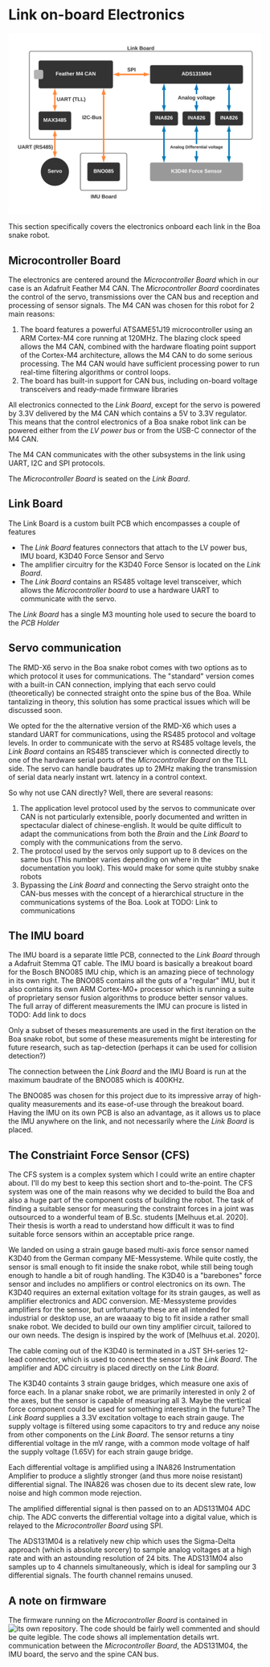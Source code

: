 # Link on-board Electronics

![Electronics overview](static/electronics.png)

This section specifically covers the electronics onboard each link in the Boa snake robot. 


## Microcontroller Board
The electronics are centered around the _Microcontroller Board_ which in our case is an Adafruit Feather M4 CAN. The _Microcontroller Board_ coordinates the control of the servo, transmissions over the CAN bus and reception and processing of sensor signals. The M4 CAN was chosen for this robot for 2 main reasons:

1. The board features a powerful ATSAME51J19 microcontroller using an ARM Cortex-M4 core running at 120MHz. The blazing clock speed allows the M4 CAN, combined with the hardware floating point support of the Cortex-M4 architecture, allows the M4 CAN to do some serious processing. The M4 CAN would have sufficient processing power to run real-time filtering algorithms or control loops.
2. The board has built-in support for CAN bus, including on-board voltage transceivers and ready-made firmware libraries 

All electronics connected to the _Link Board_, except for the servo is powered by 3.3V delivered by the M4 CAN which contains a 5V to 3.3V regulator. This means that the control electronics of a Boa snake robot link can be powered either from the _LV power bus_ or from the USB-C connector of the M4 CAN. 

The M4 CAN communicates with the other subsystems in the link using UART, I2C and SPI protocols.

The _Microcontroller Board_ is seated on the _Link Board_.


## Link Board
The Link Board is a custom built PCB which encompasses a couple of features

- The _Link Board_ features connectors that attach to the LV power bus, IMU board, K3D40 Force Sensor and Servo 
- The amplifier circuitry for the K3D40 Force Sensor is located on the _Link Board_.
- The _Link Board_ contains an RS485 voltage level transceiver, which allows the _Microcontroller board_ to use a hardware UART to communicate with the servo.  

The _Link Board_ has a single M3 mounting hole used to secure the board to the _PCB Holder_


## Servo communication
The RMD-X6 servo in the Boa snake robot comes with two options as to which protocol it uses for communications. The "standard" version comes with a built-in CAN connection, implying that each servo could (theoretically) be connected straight onto the spine bus of the Boa. While tantalizing in theory, this solution has some practical issues which will be discussed soon.

We opted for the the alternative version of the RMD-X6 which uses a standard UART for communications, using the RS485 protocol and voltage levels. In order to communicate with the servo at RS485 voltage levels, the _Link Board_ contains an RS485 transciever which is connected directly to one of the hardware serial ports of the _Microcontroller Board_ on the TLL side. The servo can handle baudrates up to 2MHz making the transmission of serial data nearly instant wrt. latency in a control context.

So why not use CAN directly? Well, there are several reasons:

1. The application level protocol used by the servos to communicate over CAN is not particularly extensible, poorly documented and written in spectacular dialect of chinese-english. It would be quite difficult to adapt the communications from both the _Brain_ and the _Link Board_ to comply with the communications from the servo.
2. The protocol used by the servos only support up to 8 devices on the same bus (This number varies depending on where in the documentation you look). This would make for some quite stubby snake robots
3. Bypassing the _Link Board_ and connecting the Servo straight onto the CAN-bus messes with the concept of a hierarchical structure in the communications systems of the Boa. Look at TODO: Link to communications


## The IMU board
The IMU board is a separate little PCB, connected to the _Link Board_ through a Adafruit Stemma QT cable. The IMU board is basically a breakout board for the Bosch BNO085 IMU chip, which is an amazing piece of technology in its own right. The BNO085 contains all the guts of a "regular" IMU, but it also contains its own ARM Cortex-M0+ processor which is running a suite of proprietary sensor fusion algorithms to produce better sensor values. The full array of different measurements the IMU can procure is listed in TODO: Add link to docs 

Only a subset of theses measurements are used in the first iteration on the Boa snake robot, but some of these measurements might be interesting for future research, such as tap-detection (perhaps it can be used for collision detection?)

The connection between the _Link Board_ and the IMU Board is run at the maximum baudrate of the BNO085 which is 400KHz.

The BNO085 was chosen for this project due to its impressive array of high-quality measurements and its ease-of-use through the breakout board. Having the IMU on its own PCB is also an advantage, as it allows us to place the IMU anywhere on the link, and not necessarily where the _Link Board_ is placed. 


## The Constriaint Force Sensor (CFS) 
The CFS system is a complex system which I could write an entire chapter about. I'll do my best to keep this section short and to-the-point. The CFS system was one of the main reasons why we decided to build the Boa and also a huge part of the component costs of building the robot. The task of finding a suitable sensor for measuring the constraint forces in a joint was outsourced to a wonderful team of B.Sc. students [Melhuus et.al. 2020]. Their thesis is worth a read to understand how difficult it was to find suitable force sensors within an acceptable price range.

We landed on using a strain gauge based multi-axis force sensor named K3D40 from the German company ME-Messysteme. While quite costly, the sensor is small enough to fit inside the snake robot, while still being tough enough to handle a bit of rough handling. The K3D40 is a "barebones" force sensor and includes no amplifiers or control electronics on its own. The K3D40 requires an external exitation voltage for its strain gauges, as well as amplifier electronics and ADC conversion. ME-Messysteme provides amplifiers for the sensor, but unfortunatly these are all intended for industrial or desktop use, an are waaaay to big to fit inside a rather small snake robot. We decided to build our own tiny amplifier circuit, tailored to our own needs. The design is inspired by the work of [Melhuus et.al. 2020]. 

The cable coming out of the K3D40 is terminated in a JST SH-series 12-lead connector, which is used to connect the sensor to the _Link Board_. The amplifier and ADC circuitry is placed directly on the _Link Board_.

The K3D40 containts 3 strain gauge bridges, which measure one axis of force each. In a planar snake robot, we are primarily interested in only 2 of the axes, but the sensor is capable of measuring all 3. Maybe the vertical force component could be used for something interesting in the future? The _Link Board_ supplies a 3.3V excitation voltage to each strain gauge. The supply voltage is filtered using some capacitors to try and reduce any noise from other components on the _Link Board_. The sensor returns a tiny differential voltage in the mV range, with a common mode voltage of half the supply voltage (1.65V) for each strain gauge bridge. 

Each differential voltage is amplified using a INA826 Instrumentation Amplifier to produce a slightly stronger (and thus more noise resistant) differential signal. The INA826 was chosen due to its decent slew rate, low noise and high common mode rejection. 

The amplified differential signal is then passed on to an ADS131M04 ADC chip. The ADC converts the differential voltage into a digital value, which is relayed to the _Microcontroller Board_ using SPI.

The ADS131M04 is a relatively new chip which uses the Sigma-Delta approach (which is absolute sorcery) to sample analog voltages at a high rate and with an astounding resolution of 24 bits. The ADS131M04 also samples up to 4 channels simultaneously, which is ideal for sampling our 3 differential signals. The fourth channel remains unused.


## A note on firmware
The firmware running on the _Microcontroller Board_ is contained in ![its own repository](https://github.com/Boa-Snake-Robot/Boa-Link-Firmware). The code should be fairly well commented and should be quite legible. The code shows all implementation details wrt. communication between the _Microcontroller Board_, the ADS131M04, the IMU board, the servo and the spine CAN bus. 